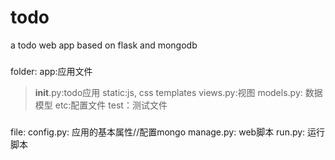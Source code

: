 todo
====
a todo web app based on flask and mongodb
###
folder:
app:应用文件
  >__init__.py:todo应用
  >static:js, css
  >templates
  >views.py:视图
  >models.py: 数据模型
etc:配置文件
test：测试文件
###

###
file:
config.py: 应用的基本属性//配置mongo
manage.py: web脚本
run.py: 运行脚本
###
